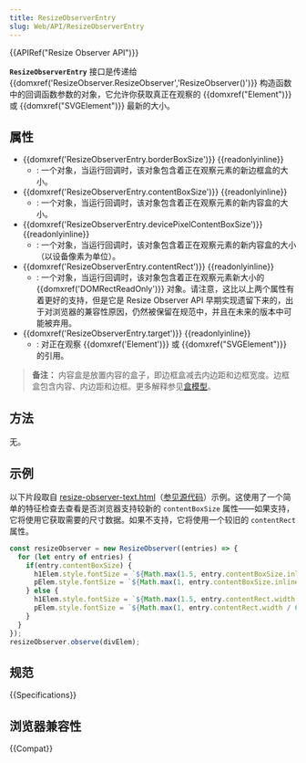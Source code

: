 ```yaml
---
title: ResizeObserverEntry
slug: Web/API/ResizeObserverEntry
---
```


{{APIRef("Resize Observer API")}}

**`ResizeObserverEntry`** 接口是传递给 {{domxref('ResizeObserver.ResizeObserver','ResizeObserver()')}} 构造函数中的回调函数参数的对象，它允许你获取真正在观察的 {{domxref("Element")}} 或 {{domxref("SVGElement")}} 最新的大小。

## 属性

- {{domxref('ResizeObserverEntry.borderBoxSize')}} {{readonlyinline}}
  - : 一个对象，当运行回调时，该对象包含着正在观察元素的新边框盒的大小。
- {{domxref('ResizeObserverEntry.contentBoxSize')}} {{readonlyinline}}
  - : 一个对象，当运行回调时，该对象包含着正在观察元素的新内容盒的大小。
- {{domxref('ResizeObserverEntry.devicePixelContentBoxSize')}} {{readonlyinline}}
  - : 一个对象，当运行回调时，该对象包含着正在观察元素的新内容盒的大小（以设备像素为单位）。
- {{domxref('ResizeObserverEntry.contentRect')}} {{readonlyinline}}
  - : 一个对象，当运行回调时，该对象包含着正在观察元素新大小的 {{domxref('DOMRectReadOnly')}} 对象。请注意，这比以上两个属性有着更好的支持，但是它是 Resize Observer API 早期实现遗留下来的，出于对浏览器的兼容性原因，仍然被保留在规范中，并且在未来的版本中可能被弃用。
- {{domxref('ResizeObserverEntry.target')}} {{readonlyinline}}
  - : 对正在观察 {{domxref('Element')}} 或 {{domxref("SVGElement")}} 的引用。

> **备注：** 内容盒是放置内容的盒子，即边框盒减去内边距和边框宽度。边框盒包含内容、内边距和边框。更多解释参见[盒模型](/zh-CN/docs/Learn/CSS/Building_blocks/The_box_model)。

## 方法

无。

## 示例

以下片段取自 [resize-observer-text.html](https://mdn.github.io/dom-examples/resize-observer/resize-observer-text.html)（[参见源代码](https://github.com/mdn/dom-examples/blob/master/resize-observer/resize-observer-text.html)）示例。这使用了一个简单的特征检查去查看是否浏览器支持较新的 `contentBoxSize` 属性——如果支持，它将使用它获取需要的尺寸数据。如果不支持，它将使用一个较旧的 `contentRect` 属性。

```js
const resizeObserver = new ResizeObserver((entries) => {
  for (let entry of entries) {
    if(entry.contentBoxSize) {
      h1Elem.style.fontSize = `${Math.max(1.5, entry.contentBoxSize.inlineSize / 200)}rem`;
      pElem.style.fontSize = `${Math.max(1, entry.contentBoxSize.inlineSize / 600)}rem`;
    } else {
      h1Elem.style.fontSize = `${Math.max(1.5, entry.contentRect.width / 200)}rem`;
      pElem.style.fontSize = `${Math.max(1, entry.contentRect.width / 600)}rem`;
    }
  }
});
resizeObserver.observe(divElem);
```

## 规范

{{Specifications}}

## 浏览器兼容性

{{Compat}}
